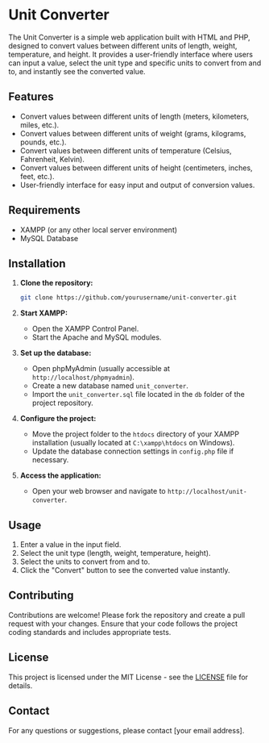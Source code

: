 # Unit Converter

The Unit Converter is a simple web application built with HTML and PHP, designed to convert values between different units of length, weight, temperature, and height. It provides a user-friendly interface where users can input a value, select the unit type and specific units to convert from and to, and instantly see the converted value.

## Features

- Convert values between different units of length (meters, kilometers, miles, etc.).
- Convert values between different units of weight (grams, kilograms, pounds, etc.).
- Convert values between different units of temperature (Celsius, Fahrenheit, Kelvin).
- Convert values between different units of height (centimeters, inches, feet, etc.).
- User-friendly interface for easy input and output of conversion values.

## Requirements

- XAMPP (or any other local server environment)
- MySQL Database

## Installation

1. **Clone the repository:**

   ```sh
   git clone https://github.com/yourusername/unit-converter.git

2. **Start XAMPP:**
   - Open the XAMPP Control Panel.
   - Start the Apache and MySQL modules.

3. **Set up the database:**
   - Open phpMyAdmin (usually accessible at `http://localhost/phpmyadmin`).
   - Create a new database named `unit_converter`.
   - Import the `unit_converter.sql` file located in the `db` folder of the project repository.

4. **Configure the project:**
   - Move the project folder to the `htdocs` directory of your XAMPP installation (usually located at `C:\xampp\htdocs` on Windows).
   - Update the database connection settings in `config.php` file if necessary.

5. **Access the application:**
   - Open your web browser and navigate to `http://localhost/unit-converter`.

## Usage

1. Enter a value in the input field.
2. Select the unit type (length, weight, temperature, height).
3. Select the units to convert from and to.
4. Click the "Convert" button to see the converted value instantly.

## Contributing

Contributions are welcome! Please fork the repository and create a pull request with your changes. Ensure that your code follows the project coding standards and includes appropriate tests.

## License

This project is licensed under the MIT License - see the [LICENSE](LICENSE) file for details.

## Contact

For any questions or suggestions, please contact [your email address].
